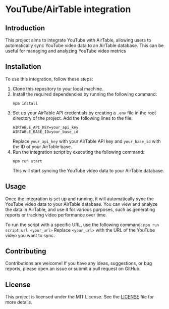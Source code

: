# YouTube/AirTable integration

## Introduction
This project aims to integrate YouTube with AirTable, allowing users to automatically sync YouTube video data to an AirTable database. This can be useful for managing and analyzing YouTube video metrics

## Installation
To use this integration, follow these steps:

1. Clone this repository to your local machine.
2. Install the required dependencies by running the following command:
    ```
    npm install
    ```
3. Set up your AirTable API credentials by creating a `.env` file in the root directory of the project. Add the following lines to the file:
    ```
    AIRTABLE_API_KEY=your_api_key
    AIRTABLE_BASE_ID=your_base_id
    ```
    Replace `your_api_key` with your AirTable API key and `your_base_id` with the ID of your AirTable base.
4. Run the integration script by executing the following command:
    ```
    npm run start
    ```
    This will start syncing the YouTube video data to your AirTable database.

## Usage
Once the integration is set up and running, it will automatically sync the YouTube video data to your AirTable database. You can view and analyze the data in AirTable, and use it for various purposes, such as generating reports or tracking video performance over time.

To run the script with a specific URL, use the following command:
    ```
    npm run script:url <your_url>
    ```
Replace `<your_url>` with the URL of the YouTube video you want to sync.

## Contributing
Contributions are welcome! If you have any ideas, suggestions, or bug reports, please open an issue or submit a pull request on GitHub.

## License
This project is licensed under the MIT License. See the [LICENSE](LICENSE) file for more details.